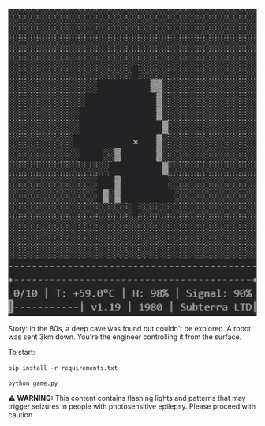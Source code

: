 ![Demo animation](demo.gif)

Story: in the 80s, a deep cave was found but couldn't be explored. A robot was sent 3km down. You're the engineer controlling it from the surface.

To start:

``pip install -r requirements.txt``

``python game.py``

**⚠️ WARNING:** This content contains flashing lights and patterns that may trigger seizures in people with photosensitive epilepsy. Please proceed with caution
